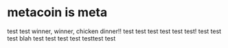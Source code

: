 # metacoin is meta

test
test
winner, winner, chicken dinner!!
test
test
test
test
test
test!
test
test
test
blah
test
test
test
test
testtest
test
